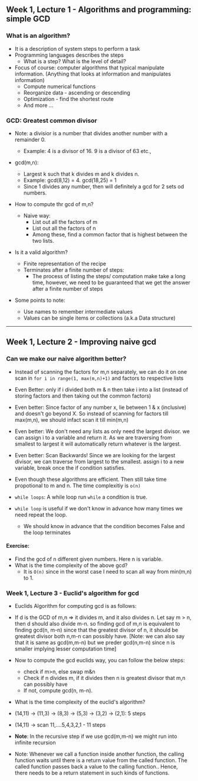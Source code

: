 ## Week 1, Lecture 1 - Algorithms and programming: simple GCD

### What is an algorithm?

- It is a description of system steps to perform a task
- Programming languages describes the steps
  - What is a step? What is the level of detail?
- Focus of course: computer algorithms that typical manipulate information. (Anything that looks at information and manipulates information)
  - Compute numerical functions
  - Reorganize data - ascending or descending
  - Optimization - find the shortest route
  - And more ...

### GCD: Greatest common divisor

- Note: a divisior is a number that divides another number with a remainder 0.
  - Example: 4 is a divisor of 16. 9 is a divisor of 63 etc.,
- gcd(m,n):

  - Largest k such that k divides m and k divides n.
  - Example: gcd(8,12) = 4. gcd(18,25) = 1
  - Since 1 divides any number, then will definitely a gcd for 2 sets od numbers.

- How to compute thr gcd of m,n?
  - Naive way:
    - List out all the factors of m
    - List out all the factors of n
    - Among these, find a common factor that is highest between the two lists.
- Is it a valid algorithm?

  - Finite representation of the recipe
  - Terminates after a finite number of steps:
    - The process of listing the steps/ computation make take a long time, however, we need to be guaranteed that we get the answer after a finite number of steps

- Some points to note:
  - Use names to remember intermediate values
  - Values can be single items or collections (a.k.a Data structure)

---

## Week 1, Lecture 2 - Improving naive gcd

### Can we make our naive algorithm better?

- Instead of scanning the factors for m,n separately, we can do it on one scan in `for i in range(1, max(m,n)+1)` and factors to respective lists
- Even Better: only if i divided both m & n then take i into a list (instead of storing factors and then taking out the common factors)
- Even better: Since factor of any number x, lie between 1 & x (inclusive) and doesn't go beyond X. So instead of scanning for factors till max(m,n), we should infact scan it till min(m,n)

- Even better: We don't need any lists as only need the largest divisor. we can assign i to a variable and return it. As we are traversing from smallest to largest it will automatically return whatever is the largest.

- Even better: Scan Backwards! Since we are looking for the largest divisor, we can traverse from largest to the smallest. assign i to a new variable, break once the if condition satisfies.
- Even though these algorithms are efficient. Then still take time propotional to m and n. The time complexitiy is `o(n)`
- `while loops`: A while loop run `while` a condition is true.
- `while loop` is useful if we don't know in advance how many times we need repeat the loop.
  - We should know in advance that the condition becomes False and the loop terminates

#### Exercise:

- Find the gcd of n different given numbers. Here n is variable.
- What is the time complexity of the above gcd?
  - It is `O(n)` since in the worst case I need to scan all way from min(m,n) to 1.

### Week 1, Lecture 3 - Euclid's algorithm for gcd

- Euclids Algorithm for computing gcd is as follows:
- If d is the GCD of m,n => it divides m, and it also divides n. Let say m > n, then d should also divide m-n. so finding gcd of m,n is equivalent to finding gcd(n, m-n) since that the greatest divisor of n, it should be greatest divisor both n,m-n can possibly have. [Note: we can also say that it is same as gcd(m,m-n) but we preder gcd(n,m-n) since n is smaller implying lesser computation time]
- Now to compute the gcd euclids way, you can follow the below steps:

  - check if m>n, else swap m&n
  - Check if n divides m, if it divides then n is greatest divisor that m,n can possibly have
  - If not, compute gcd(n, m-n).

- What is the time complexity of the euclid's algorithm?
- (14,11) -> (11,3) -> (8,3) -> (5,3) -> (3,2) -> (2,1): 5 steps
- (14,11) -> scan 11,....5,4,3,2,1 - 11 steps
- **Note**: In the recursive step if we use gcd(m,m-n) we might run into infinite recursion

- Note: Whenever we call a function inside another function, the calling function waits until there is a return value from the called function. The called function passes back a value to the calling function.. Hence, there needs to be a return statement in such kinds of functions.

